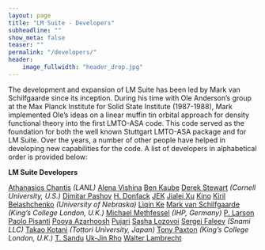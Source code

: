 ```yaml
---
layout: page
title: "LM Suite - Developers"
subheadline: ""
show_meta: false
teaser: ""
permalink: "/developers/"
header:
    image_fullwidth: "header_drop.jpg"
---
```


The development and expansion of LM Suite has been led by Mark van Schilfgaarde since its inception.
During his time with Ole Anderson’s group at the Max Planck Institute for Solid State Institute 
(1987-1988), Mark implemented Ole’s ideas on a linear muffin tin orbital approach for density 
functional theory into the first LMTO-ASA code. This code served as the foundation for both the 
well known Stuttgart LMTO-ASA package and for LM Suite. Over the years, a number of other people 
have helped in developing new capabilities for the code. A list of developers in alphabetical order is provided below:


**LM Suite Developers**

[Athanasios Chantis]() *(LANL)*
[Alena Vishina]()
[Ben Kaube]()
[Derek Stewart](https://sites.google.com/site/dft4nano/) *(Cornell University, U.S.)*
[Dimitar Pashov]()
[H. Donfack]()
[JEK]()
[Jialei Xu]()
[Kino]()
[Kiril Belashchenko](http://physics.unl.edu/~kirillb/index.html) *(University of Nebraska)*
[Liqin Ke]()
[Mark van Schilfgaarde](http://www.kcl.ac.uk/nms/depts/physics/people/academicstaff/van-Schilfgaarde-.aspx) *(King’s College London, U.K.)*
[Michael Methfessel]() *(IHP, Germany)*
[P. Larson]()
[Paolo Pisanti]()
[Pooya Azarhoosh]()
[Pujari]()
[Sasha Lozovoi]()
[Sergei Faleev]() *(Snami LLC)*
[Takao Kotani](http://newton.damp.tottori-u.ac.jp/wiki/index.php/Tkotani) *(Tottori University, Japan)*
[Tony Paxton](http://www.kcl.ac.uk/nms/depts/physics/people/academicstaff/paxton.aspx) *(King’s College London, U.K.)*
[T. Sandu]()
[Uk-Jin Rho]()
[Walter Lambrecht]()